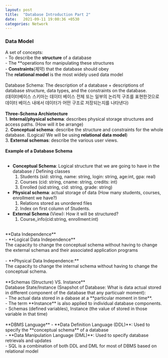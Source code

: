 ```yaml
---
layout: post
title:  "Database Introduction Part 2"
date:   2021-09-11 19:00:36 +0530
categories: Network
---
```


### **Data Model** <br/>


A set of concepts:<br/>
	- To describe the **structure** of a database<br/>
	- The **operations for manipulating these structures<br/>
	- **Constraints**(제약) that the database should obey<br/>
The **relational model** is the most widely used data model<br/>
<br/>
Database Schema: The description of a database + descriptions of database structure, data types, and the constraints on the database. <br/>
(데이터베이스 스키마는 데이터 베이스 전체 또는 일부의 논리적 구조를 표현한것으로 데이터 베이스 내에서 데이터가 어떤 구조로 저장되는지를 나타낸다) <br/>
<br/>
**Three-Schema Archietecture** <br/>
	1. **Internal/physical schema**: describes physical storage structures and access paths. (How will it be arrange)<br/>
	2. **Conceptual schema**: describe the structure and constraints for the whole database. (Logical/ We will be using **relational data model**) <br/>
	3. **External schemas**: describe the various user views. <br/>
<br/>
**Example of a Database Schema**<br/>
<br/>
- **Conceptual Schema**: Logical structure that we are going to have in the database / Defining classes<br/>
	1. Students (sid: string, name: string, login: string, age:int, gpa: real) <br/>
	2. Courses (cid: string, cname: string, credits: int) <br/>
	3. Enrolled (sid:string, cid: string, grade: string) <br/>
- **Physical schema**: actual storage of data (How many students, courses, enrollment we have?) <br/>
	1. Relations stored as unordered files <br/>
	2. Index on first column of Students. <br/>
- **External Schema** (View): How it will be structured?<br/>
	1. Course_info(cid:string, enrollment:int) <br/>
<br/>
**Data Independence**<br/>
- **Logical Data Independence**<br/>
The capacity to change the conceptual schema without having to change the external schemas and their associated application programs <br/>
<br/>
- **Physical Data Independence:** <br/>
The capacity to change the internal schema without having to change the conceptual schema. <br/>
<br/>
**Schemas (Structure) VS. Instance**<br/>
Database State/Instance (Snapshot of Database: What is data actual stored in different component of the database that any particualr moment): <br/>
	- The actual data stored in a dabase at a **particular moment in time**. <br/>
	- The term **Instance** is also applied to individual database components. <br/>
	- Schemas (defined variables), Instance (the value of stored in those variable in that time) <br/>
<br/>
**DBMS Language**
- **Data Definition Language (DDL)**: Used to specify the **conceptual schema** of a database <br/>
- **Data Manipulation Language (DML)**: Used to specify database retrievals and updates <br/>
- SQL is a combination of both DDL and DML for most of DBMS based on relational model <br/>